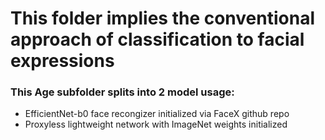 # This folder implies the conventional approach of classification to facial expressions  

### This Age subfolder splits into 2 model usage: 
+ EfficientNet-b0 face recongizer initialized via FaceX github repo
+ Proxyless lightweight network with ImageNet weights initialized
